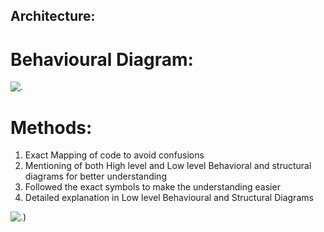 ## Architecture:
# Behavioural Diagram:

![.](https://user-images.githubusercontent.com/98837074/157863544-db04b642-9bc2-4120-aae3-cdbb3aa29141.png)

# Methods:

1) Exact Mapping of code to avoid confusions
2) Mentioning of both High level and Low level Behavioral and structural diagrams for better understanding
3) Followed the exact symbols to make the understanding easier
4) Detailed explanation in Low level Behavioural and Structural Diagrams

![.)](https://user-images.githubusercontent.com/98837074/157865330-ca6c9841-7a7c-4dde-9c24-76c25ab0c71d.png)
